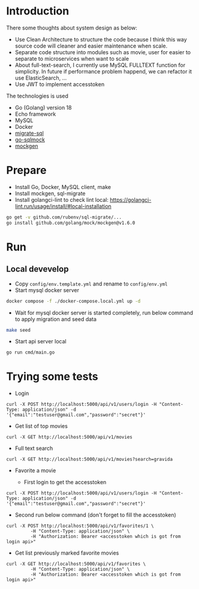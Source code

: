 # Introduction
There some thoughts about system design as below:
- Use Clean Architecture to structure the code because I think this way source code will cleaner
and easier maintenance when scale.
- Separate code structure into modules such as movie, user for easier to separate to microservices when want to scale
- About full-text-search, I currently use MySQL FULLTEXT function for simplicity. In future if performance problem happend, we can refactor it use ElasticSearch, ...
- Use JWT to implement accesstoken

The technologies is used
- Go (Golang) version 18
- Echo framework
- MySQL
- Docker
- [migrate-sql](https://github.com/rubenv/sql-migrate)
- [go-sqlmock](https://github.com/DATA-DOG/go-sqlmock)
- [mockgen](https://github.com/golang/mock)

# Prepare
- Install Go, Docker, MySQL client, make
- Install mockgen, sql-migrate
- Install golangci-lint to check lint local: https://golangci-lint.run/usage/install/#local-installation

```bash
go get -v github.com/rubenv/sql-migrate/...
go install github.com/golang/mock/mockgen@v1.6.0
```

# Run
## Local devevelop
- Copy `config/env.template.yml` and rename to `config/env.yml`
- Start mysql docker server

```bash
docker compose -f ./docker-compose.local.yml up -d
```

- Wait for mysql docker server is started completely, run below command to apply migration and seed data

```bash
make seed
```

- Start api server local

```bash
go run cmd/main.go
```

# Trying some tests
- Login

```
curl -X POST http://localhost:5000/api/v1/users/login -H "Content-Type: application/json" -d '{"email":"testuser@gmail.com","password":"secret"}'
```

- Get list of top movies

```
curl -X GET http://localhost:5000/api/v1/movies
```

- Full text search

```
curl -X GET http://localhost:5000/api/v1/movies?search=gravida
```

- Favorite a movie

  - First login to get the accesstoken

```
curl -X POST http://localhost:5000/api/v1/users/login -H "Content-Type: application/json" -d '{"email":"testuser@gmail.com","password":"secret"}'
```
  - Second run below command (don't forget to fill the accesstoken)

```
curl -X POST http://localhost:5000/api/v1/favorites/1 \
         -H "Content-Type: application/json" \
         -H "Authorization: Bearer <accesstoken which is got from login api>"
```

- Get list previously marked favorite movies

```
curl -X GET http://localhost:5000/api/v1/favorites \
         -H "Content-Type: application/json" \
         -H "Authorization: Bearer <accesstoken which is got from login api>"
```
